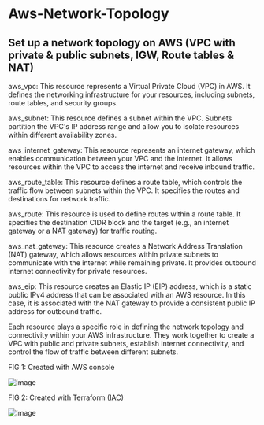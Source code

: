 # Aws-Network-Topology

## Set up a network topology on AWS (VPC with private &amp; public subnets, IGW, Route tables &amp; NAT)

aws_vpc: This resource represents a Virtual Private Cloud (VPC) in AWS. It defines the networking infrastructure for your resources, including subnets, route tables, and security groups.

aws_subnet: This resource defines a subnet within the VPC. Subnets partition the VPC's IP address range and allow you to isolate resources within different availability zones.

aws_internet_gateway: This resource represents an internet gateway, which enables communication between your VPC and the internet. It allows resources within the VPC to access the internet and receive inbound traffic.

aws_route_table: This resource defines a route table, which controls the traffic flow between subnets within the VPC. It specifies the routes and destinations for network traffic.

aws_route: This resource is used to define routes within a route table. It specifies the destination CIDR block and the target (e.g., an internet gateway or a NAT gateway) for traffic routing.

aws_nat_gateway: This resource creates a Network Address Translation (NAT) gateway, which allows resources within private subnets to communicate with the internet while remaining private. It provides outbound internet connectivity for private resources.

aws_eip: This resource creates an Elastic IP (EIP) address, which is a static public IPv4 address that can be associated with an AWS resource. In this case, it is associated with the NAT gateway to provide a consistent public IP address for outbound traffic.

Each resource plays a specific role in defining the network topology and connectivity within your AWS infrastructure. They work together to create a VPC with public and private subnets, establish internet connectivity, and control the flow of traffic between different subnets.


FIG 1: Created with AWS console

![image](https://github.com/Hannahadora/Aws-Network-Topology/assets/68153712/45b13a5c-9ab8-4ddf-a5c4-bf1797ff9efa)


FIG 2: Created with Terraform (IAC)

![image](https://github.com/Hannahadora/Aws-Network-Topology/assets/68153712/4e97acb9-ef34-476e-b844-f8ece3b990ea)








